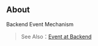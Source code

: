 ## About

Backend Event Mechanism

> See Also：[Event at Backend](https://cabloy.com/articles/5addf415d4b24a80b2c2265da60e7f26.html)
